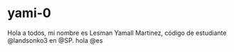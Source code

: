 # yami-0
Hola a todos, mi nombre es Lesman Yamall Martinez, código de estudiante @landsonko3 en @SP. hola
@es
